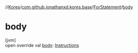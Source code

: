 //[Kores](../../../index.md)/[com.github.jonathanxd.kores.base](../index.md)/[ForStatement](index.md)/[body](body.md)

# body

[jvm]\
open override val [body](body.md): [Instructions](../../com.github.jonathanxd.kores/-instructions/index.md)
